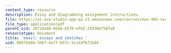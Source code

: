 ```yaml
---
content_type: resource
description: Essay and diagramming assignment instructions.
file: https://ol-ocw-studio-app-qa.s3.amazonaws.com/courses/mas-965-social-visualization-fall-2004/0857bd8b3dbf4a7fb57c3ca1dfb71b84_assn7.pdf
file_type: application/pdf
parent_uid: 3d72dadd-9da6-b570-efb2-25930bf507e8
resourcetype: Document
title: 'email: essays and sketches '
uid: 0857bd8b-3dbf-4a7f-b57c-3ca1dfb71b84
---
```

